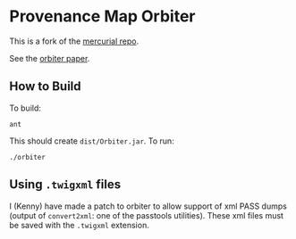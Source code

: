 Provenance Map Orbiter
======================

This is a fork of the [mercurial repo](https://code.google.com/p/provenance-map-orbiter/).

See the [orbiter paper](https://www.usenix.org/legacy/event/tapp11/tech/final_files/MackoSeltzer.pdf).

## How to Build

To build:

    ant

This should create `dist/Orbiter.jar`. To run:

    ./orbiter

## Using `.twigxml` files

I (Kenny) have made a patch to orbiter to allow support of xml PASS dumps (output of `convert2xml`: one of the passtools utilities). These xml files must be saved with the `.twigxml` extension.
